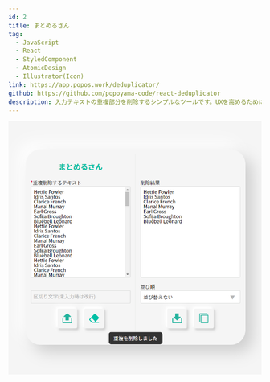```yaml
---
id: 2
title: まとめるさん
tag:
  - JavaScript
  - React
  - StyledComponent
  - AtomicDesign
  - Illustrator(Icon)
link: https://app.popos.work/deduplicator/
github: https://github.com/popoyama-code/react-deduplicator
description: 入力テキストの重複部分を削除するシンプルなツールです。UXを高めるために、UIに細かいアニメをつけ、ニューモーフィズムを取り入れるなど、ビジュアルデザインを重視して制作しました。
---
```


![スクリーンショット](./ss2.png)